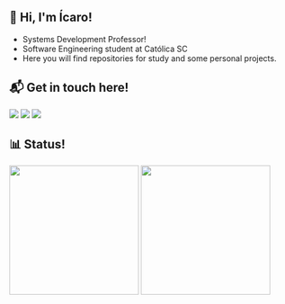 ## 👋 Hi, I'm Ícaro! 

- Systems Development Professor!
- Software Engineering student at Católica SC
- Here you will find repositories for study and some personal projects.

## 📬 Get in touch here! 

<div> 
    <a href="mailto:icaro.botelho@catolicasc.edu.br" target="_blank"><img src="https://img.shields.io/badge/-Outlook-%230077B5?style=for-the-badge&logo=microsoft-outlook&logoColor=white"/></a>
    <a href="mailto:icarobotelhosocial@gmail.com" target="_blank"><img src="https://img.shields.io/badge/-Gmail-%23D14836?style=for-the-badge&logo=gmail&logoColor=white"/></a>
    <a href="https://www.linkedin.com/in/icarocbotelho/" target="_blank"><img src="https://img.shields.io/badge/-LinkedIn-%230077B5?style=for-the-badge&logo=linkedin&logoColor=white"/></a>
</div>

## 📊 Status! 

<div>
    <img height="230em" src="https://github-readme-stats.vercel.app/api?username=icrcode&show_icons=true&theme=github_dark&count_private=true"/>
    <img height="230em" src="https://github-readme-stats.vercel.app/api/top-langs/?username=icrcode&layout=compact&langs_count=16&theme=prussian"/>
</div>
